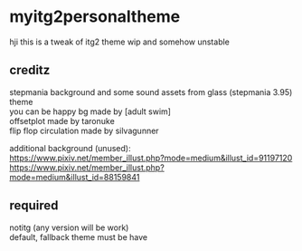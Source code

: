 # myitg2personaltheme
hji
this is a tweak of itg2 theme
wip and somehow unstable
## creditz

stepmania background and some sound assets from glass (stepmania 3.95) theme
<br>you can be happy bg made by [adult swim]
<br>offsetplot made by taronuke
<br>flip flop circulation made by silvagunner


additional background (unused):
<br>https://www.pixiv.net/member_illust.php?mode=medium&illust_id=91197120
<br>https://www.pixiv.net/member_illust.php?mode=medium&illust_id=88159841


## required

notitg (any version will be work)
<br>default, fallback theme must be have

